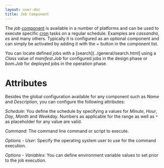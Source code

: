 ```yaml
---
layout: user-doc
title: Job Component
---
```


The _job_ [component](./components.html) is available in a number of platforms and can be used to execute specific
[cron](https://en.wikipedia.org/wiki/Cron) tasks on a regular schedule. Examples are _cassandra_, _es_ and many others.
Typically it is configured as an optional component and can simply be activated by adding it with the _+_ button in the
component list.

You can locate defined jobs with a [search](../general/search.html] using a _Class_ value of _manifest.Job_ for 
configured jobs in the design phase or _bom.Job_ for deployed jobs in the operation phase.

# Attributes

Besides the global configuration available for any component such as _Name_ and _Description_, you can configure the
following attributes:

_Schedule_: You define the schedule by specifying a values for _Minute_, _Hour_, _Day_, _Month_ and _Weekday_. Numbers
as applicable for the range as well as `*` as placeholder for any value are valid.

_Command_: The command line command or script to execute.

_Options - User_: Specify the operating system user to use for the command execution.

_Options - Variables_: You can define environment variable values to set prior to the job execution.
